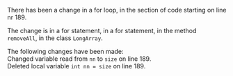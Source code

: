 There has been a change in a for loop, in the section of code starting on line nr 189.
  
The change is in a for statement, in a for statement, in the method ```removeAll```, in the class ```LongArray```.
  
The following changes have been made:  
Changed variable read from ```nn``` to ```size``` on line 189.  
Deleted local variable ```int nn = size``` on line 189.  
